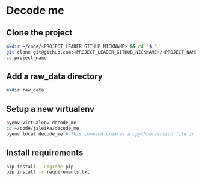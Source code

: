 # Decode me

## Clone the project

```bash
mkdir ~/code/<PROJECT_LEADER_GITHUB_NICKNAME> && cd "$_"
git clone git@github.com:<PROJECT_LEADER_GITHUB_NICKNAME>/<PROJECT_NAME>.git
cd project_name
```
## Add a raw_data directory

```bash
mkdir raw_data
```

## Setup a new virtualenv

```bash
pyenv virtualenv decode_me
cd ~/code/jaleika/decode_me
pyenv local decode_me # This command creates a .python-version file in the directory of the project containing the name of the virtual env (cat .python-version). This is what allows pyenv to know which virtual env to use.
```

## Install requirements

```bash
pip install --upgrade pip
pip install -r requirements.txt
```
